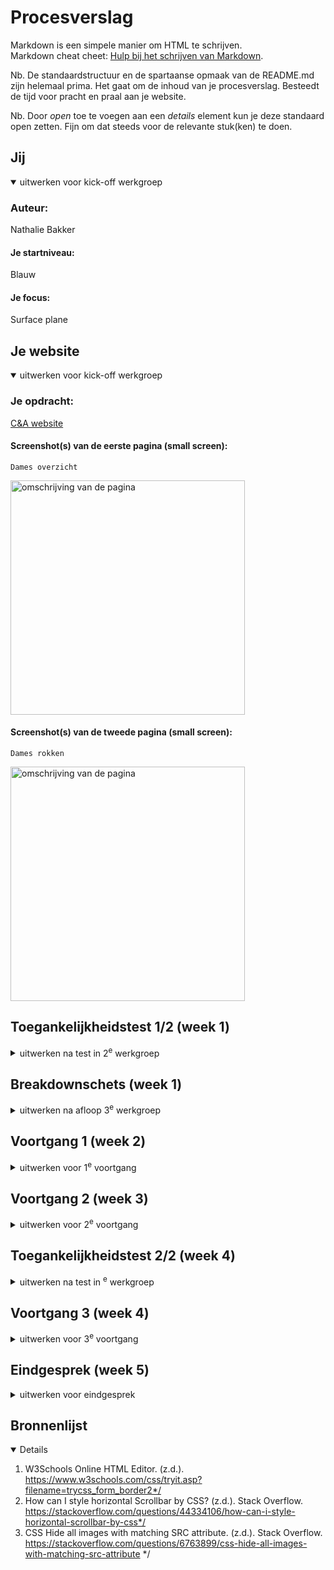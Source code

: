 # Procesverslag
Markdown is een simpele manier om HTML te schrijven.  
Markdown cheat cheet: [Hulp bij het schrijven van Markdown](https://github.com/adam-p/markdown-here/wiki/Markdown-Cheatsheet).

Nb. De standaardstructuur en de spartaanse opmaak van de README.md zijn helemaal prima. Het gaat om de inhoud van je procesverslag. Besteedt de tijd voor pracht en praal aan je website.

Nb. Door *open* toe te voegen aan een *details* element kun je deze standaard open zetten. Fijn om dat steeds voor de relevante stuk(ken) te doen.





## Jij

<details open>
  <summary>uitwerken voor kick-off werkgroep</summary>

  ### Auteur:
  Nathalie Bakker

  #### Je startniveau:
  Blauw

  #### Je focus:
  Surface plane
 
</details>





## Je website

<details open>
  <summary>uitwerken voor kick-off werkgroep</summary>

  ### Je opdracht:
  <a href="https://www.c-and-a.com/nl/nl/shop/dames"> C&A website</a> 

  #### Screenshot(s) van de eerste pagina (small screen): 
    Dames overzicht 
  <img src="readme-images/screenshot_damesoverzicht.png" width="375px" alt="omschrijving van de pagina">

  #### Screenshot(s) van de tweede pagina (small screen):
    Dames rokken
  <img src="readme-images/screenshot_detailpagina.png" width="375px" alt="omschrijving van de pagina">
 
</details>



## Toegankelijkheidstest 1/2 (week 1)

<details>
  <summary>uitwerken na test in 2<sup>e</sup> werkgroep</summary>

  ### Bevindingen
  Lijst met je bevindingen die in de test naar voren kwamen:
 
Test met kleurenbril #0779P
- De kleuren van de kleding zijn heel anders, paars lijkt grijs.
- Alles is duidelijk te zien behalve de kleuren.
- De teksten zijn duidelijk leesbaar

Test met combined loss diabetic eye disease bril
- Moeilijk om kleine tekstjes te lezen.
- Wat grotere teksten zijn wel goed te lezen.
- Plaatjes zijn redelijk goed te zien.
- Lastig om details te zien.
- Ze moet haar hoofd steeds draaien om de content goed te kunnen zien.

Screenreader test: 
- Bij dames pagina van heading level 1 naar 3 naar 2, geen logische structuur
- Bij dames pagina staat niet beschreven wat link van www.c-a.com/foryou is
- Bij links nu ontdekken en nu shoppen, weet je niet waar je naartoe wordt geleid.
- Er wordt te veel informatie opgelezen bij andere productlinks op detailpagina.
- Koppeling wordt vaak meerdere keren opgelezen
</details>



## Breakdownschets (week 1)

<details>
  <summary>uitwerken na afloop 3<sup>e</sup> werkgroep</summary>

  ### de hele pagina: 
  <img src="readme-images/breakdown_overzicht.png" width="375px" alt="breakdown van de hele pagina">
  <img src="readme-images/breakdown_detail.png" width="375px" alt="breakdown van de hele pagina">

  ### dynamisch deel slideshow: 
  <img src="readme-images/breakdown_slideshow.png" width="375px" alt="breakdown slideshow">

  ### dynamisch deel uitklapmenu: 
  <img src="readme-images/breakdown_menu.png" width="375px" alt="breakdown hamburgermenu">

</details>





## Voortgang 1 (week 2)

<details>
  <summary>uitwerken voor 1<sup>e</sup> voortgang</summary>
    Op onderstaande afbeelding is te zien hoe mijn HTML structuur er uit zag.
    <img src="readme-images/html_structuur.jpeg" width="375px" alt="HTML structuur">
  
    Op onderstaande afbeelding is te zien hoe ik heb geoefend met typografie.
    
    <img src="readme-images/oefening_tekst.png" width="375px" alt="HTML structuur">



  ### Stand van zaken
  Deze week ben ik begonnen met het maken van de basis van mijn HTML. Dit ging best goed volgens mij. Ik vond het af en toe wel lastig om te bepalen of iets een section of een article was. 
  Verder heb ik alle oefeningen gemaakt. De oefening met het hamburgermenu vond ik wel lastig. Ik kwam best wel ver met de oefening, maar de laatste paar stappen lukten me helaas niet. Deze stappen wil ik       
  daarom met de docent bespreken tijdens mijn voortgangsgesprek.

  ### Agenda voor meeting
  samen met je groepje opstellen                          

  | Nathalie      | Sosan          | Fouzia    | |
  | ---            | ---                | ---          | ---              |
  | Hamburgermenu bespreken  | HTML laten checken             | Toegankelijkheid bespreken    |
 

  ### Verslag van meeting
  hier na afloop snel de uitkomsten van de meeting vastleggen

  - De laatste 2 stappen van de hamburgermenu opdracht heeft de docent aan mij uitgelegd.
  - De docent heeft mijn HTML structuur gecontroleerd en me tips gegeven om het beter te maken.
  - Ik heb meegekeken met de HTML structuren van de andere leerlingen.

</details>





## Voortgang 2 (week 3)

<details>
  <summary>uitwerken voor 2<sup>e</sup> voortgang</summary>
  

  ### Stand van zaken
  hier dit ging goed & dit was lastig (neem ook screenshots op van delen van je website en code)
  Tijdens deze week ging het maken van het hamburgermenu in mijn eigen website best goed, aangezien ik hem werkend kreeg. Wel was er een plaatje wat over het menu heen ging. In de les heb ik toen aan de docent gevraag hoe ik het plaatje naar achteren moest krijgen. Dit bleek met z-index te moeten. Nu moet ik nog zorgen dat het menu knopje het C&A logo is i.p.v. een knopje met menu erin. 
      <img src="readme-images/Schermafbeelding_hamburgermenu.png" width="375px" alt="HTML structuur">
   <img src="readme-images/hamburgermenu_uitklap.png" width="375px" alt="Hamburgermenu uitgeklapt">
   
  Ik wilde ook graag mijn plaatjes scrollbaar maken. Dit lukte me alleen nog niet tot dusver. Ik heb daarom in de les aan Donna gevraagd hoe ik dit het beste kan doen. Na haar tips was het me gelukkig wel gelukt. Later was ik ook nog bezig met het plaatsen van de tekst voor de plaatjes. Bij het eerste plaatje was dit me gelukt. Bij het tweede plaatje wilde de tekst helaas niet verder naar rechts dan het scherm breed was. Dit wil ik tijdens het voortgangsgesprek graag bespreken met 1 van de assistenten.
   <img src="readme-images/Schermafbeelding_scroll.png" width="375px" alt="HTML structuur">


  ### Agenda voor meeting
  samen met je groepje opstellen

  | Nathalie      | Sosan          | Fouzia    |        |
  | --            | ---                | ---          | ---              |
  | Vragen hoe ik een uitklapmenu kan maken  |  | HTML structuur laten nakijken   |     |
  | Vragen hoe ik tekst in scrollvak op de juiste plek krijg. |  |  |  |
  | Tekstvlak uit laten klappen |  |  |  |



  ### Verslag van meeting

  - Uiteindelijk hebben we de prioriteit gelegd bij het proberen te zorgen dat de tekst op de juiste plek in het scrollvak komt te staan. De student assistent zei dat ik mijn flexbox beter in een grid kon veranderen. Dit hadden we toen gedaan, maar het lukte niet om de plaatjes en teksten op de juiste plekken te krijgen. Toen het uur om was, stonden mijn tekst en plaatjes dus beide niet op de goede plek. 

</details>




 
## Toegankelijkheidstest 2/2 (week 4)

<details>
  <summary>uitwerken na test in <sup>e</sup> werkgroep</summary>

  ### Bevindingen
  Lijst met je bevindingen die in de test naar voren kwamen (geef ook aan wat er verbeterd is):
  - De alt teksten zijn verbeterd, zodat het duidelijk is wat er gebeurt als je op een link klikt.
  - De heading levels zijn op de juiste manier gebruikt.
  - Alle afbeeldingen hebben nu een alt tekst die de afbeelding gedetailleerd beschrijft.
  - Er is een Aria hidden gebruikt voor het hamburgermenu, zodat deze niet wordt opgelezen door de screenreader.
  - Er is een dark mode gemaakt, zodat bezoekers van de site zelf kunnen bepalen in welke mode ze de website willen bekijken.
  - De sluitknop in het hamburgermenu is naar links verplaatst, zodat het menu makkelijk weg te klikken is. Het menu zelf wordt namelijk op diezelfde plek geopend, dus dan hoeft de gebruiker niet eerst weer met zijn/haar muis naar rechts om het menu te sluiten.
  - De focus state van de buttons is duidelijk verbeterd, want bij de C&A website is bij tabben bijna niet te zien wanneer je op een button staat.
  - De hover state van de buttons is duidelijk verbeterd, omdat de buttons een andere kleur krijgen wanneer er overheen wordt gehoverd. Bij de C&A website was bijna geen verschil te zien bij het hoveren over een button.
  - Bij de links onder het scrollvak op de detailpagina is bij tabben een verandering in de kleur van de link te zien. Dit maakt het duidelijker welke link geselecteerd is.

WCAG checklist
  <img src="readme-images/wcag1.png" width="375px" alt="Focusstate bij links en buttons">
  <img src="readme-images/wcag2.png" width="375px" alt="Focusstate bij links en buttons">
  <img src="readme-images/wcag3.png" width="375px" alt="Focusstate bij links en buttons">
  <img src="readme-images/wcag4.png" width="375px" alt="Focusstate bij links en buttons">
  <img src="readme-images/wcag5.png" width="375px" alt="Focusstate bij links en buttons">

</details>



## Voortgang 3 (week 4)

<details>
  <summary>uitwerken voor 3<sup>e</sup> voortgang</summary>

  ### Stand van zaken
  hier dit ging goed & dit was lastig
  
  Omdat het niet lukte met het juist positioneren van de tekst in de plaatjes heb ik een medestudent die heel goed is in coderen om hulp gevraagd. Hij zei dat ik de grid weer terug moest veranderen naar een flexbox. Ik heb alles toen weer veranderd naar de manier waarop ik het eerst had, zodat de plaatjes in ieder geval weer op de juiste plek stonden. Uiteindelijk bleek dat ik alleen was vergeten om mijn ul een position: relative te geven. Toen ik dit had gedaan stonden mijn teksten op de juiste plekken. 
<img src="readme-images/tekst_scrollvak.png" width="375px" alt="Tekst op juiste plek in afbeeldingen van het scrollvak">
  
  Verder heb ik afgelopen maandag 04-12 mijn tweede website pagina grotendeels gemaakt. Ik liep hierbij wel tegen wat kleine dingetjes aan, zoals elementen die niet naar de juiste plek wilden. Uiteindelijk heb ik dit gelukkig met de hulp van Donna op kunnen lossen. Ik had ook samen met haar gekeken naar mijn scrollbalken. Eerst wilde ik deze namelijk weghalen, maar zij vertelde me dat ik ze ook gewoon kon stylen. Dit had ze zelf ook nog nooit gedaan, maar we kwamen er gelukkig wel uit na even op Google te hebben gekeken.

  Ook ben ik deze week bezig geweest met het stylen van de focusstate van mijn buttons en links. Dit is het resultaat geworden.
  <img src="readme-images/Focusstate.png" width="375px" alt="Focusstate bij links en buttons">


  ### Agenda voor meeting
  samen met je groepje opstellen

  | Nathalie      | Sosan          | Fouzia    |         |
  | ---            | ---                | ---          | ---              |
  | Welke dingen ik kan toevoegen voor mijn surface plane.  | Voortgang bespreken             | Hamburgermenu bespreken    |    |
  | Of het goed is dat ik een figure heb gemaakt van een icoontje met tekst |  |  |  |
  | Tips vragen voor Dark mode            |                 |           |               |


  ### Verslag van meeting

  - Met de docent heb ik besproken wat de mogelijkheden waren voor de surface plane. Ik heb nu een goed beeld van wat ik wil doen voor de surface plane.
  - De docent vertelde me dat het niet zo erg is dat ik een figure heb gemaakt van het icoontje met de tekst. Wel vertelde hij dat een figure vaak eerder wordt gebruikt bij bijvoorbeeld statistieken.
  - De docent vertelde me dat ik met filter invert de icoontjes wit kon maken i.p.v. zwart. Eerst waren mijn icoontjes namelijk niet zichtbaar, omdat ze in de dark mode dezelfde kleur hadden als de achtergrond. 

</details>





## Eindgesprek (week 5)

<details>
  <summary>uitwerken voor eindgesprek</summary>

Deze week heb ik me voornamelijk gefocust op de surface plane. Ik heb hiervoor de volgende dingen gemaakt:
- Darkmode
- Linear gradient
- Repeating-conic-gradient
- Repeating-radial-gradient
- Drop-shadows
- Animatie: in- en uitzoomen van logo, favorieten hartje en plaatjes in scrollblok.
- Animatie: ronddraaiende icoontjes
- Uitklapbaar menu
- Vormgegeven scrollbalken

  ### Je uitkomst - karakteristiek screenshots:
  Eindresultaat van de overzichtspagina
  
  <img src="readme-images/overzichtpagina.jpeg" width="375px" alt="eindresultaat overzichtspagina">


  Eindresultaat van de detailpagina
  
  <img src="readme-images/detailpagina.jpeg" width="375px" alt="eindresultaat detailpagina">


  ### Dit ging goed/Heb ik geleerd: 
  Het opmaken van de button met een repeating conic gradient en een box shadow ging goed en vond ik leuk om te doen. Het was handig dat we hier ook mee hebben geoefent in de les.
  
  <img src="readme-images/button.png" width="375px" alt="button met repeating conic gradient">


  Ik heb tijdens dit vak vooral geleerd om met flexbox te werken en om een uitklapmenu te maken. Voor dit vak vond ik werken met flexbox namelijk nog erg lastig en nu gaat dit veel beter.
  
  <img src="readme-images/uitklapmenu.png" width="375px" alt="uitklapmenu">


  ### Dit was lastig/Is niet gelukt:
  Ik vond het scrollvak erg lastig om te maken, omdat ik eerst niet goed wist hoe ik het scrollbaar kon maken. Vervolgens lukte het niet om de tekst op de juiste plek te krijgen. Uiteindelijk is het gelukkig toch gelukt met wat hulp.
  
  <img src="readme-images/tekst_scrollvak.png" width="375px" alt="scrollvak">
</details>





## Bronnenlijst

<details open>

  1. W3Schools Online HTML Editor. (z.d.). https://www.w3schools.com/css/tryit.asp?filename=trycss_form_border2*/
  2. How can I style horizontal Scrollbar by CSS? (z.d.). Stack Overflow. https://stackoverflow.com/questions/44334106/how-can-i-style-horizontal-scrollbar-by-css*/
  3. CSS Hide all images with matching SRC attribute. (z.d.). Stack Overflow. https://stackoverflow.com/questions/6763899/css-hide-all-images-with-matching-src-attribute */

</details>
